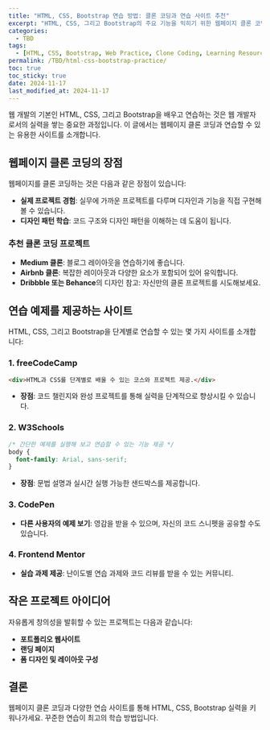 ```yaml
---
title: "HTML, CSS, Bootstrap 연습 방법: 클론 코딩과 연습 사이트 추천"
excerpt: "HTML, CSS, 그리고 Bootstrap의 주요 기능을 익히기 위한 웹페이지 클론 코딩 및 유용한 연습 사이트에 대해 소개합니다."
categories:
  - TBD
tags:
  - [HTML, CSS, Bootstrap, Web Practice, Clone Coding, Learning Resources]
permalink: /TBD/html-css-bootstrap-practice/
toc: true
toc_sticky: true
date: 2024-11-17
last_modified_at: 2024-11-17
---
```


웹 개발의 기본인 HTML, CSS, 그리고 Bootstrap을 배우고 연습하는 것은 웹 개발자로서의 실력을 쌓는 중요한 과정입니다. 이 글에서는 웹페이지 클론 코딩과 연습할 수 있는 유용한 사이트를 소개합니다.

## 웹페이지 클론 코딩의 장점
웹페이지를 클론 코딩하는 것은 다음과 같은 장점이 있습니다:

- **실제 프로젝트 경험**: 실무에 가까운 프로젝트를 다루며 디자인과 기능을 직접 구현해 볼 수 있습니다.
- **디자인 패턴 학습**: 코드 구조와 디자인 패턴을 이해하는 데 도움이 됩니다.

### 추천 클론 코딩 프로젝트
- **Medium 클론**: 블로그 레이아웃을 연습하기에 좋습니다.
- **Airbnb 클론**: 복잡한 레이아웃과 다양한 요소가 포함되어 있어 유익합니다.
- **Dribbble 또는 Behance**의 디자인 참고: 자신만의 클론 프로젝트를 시도해보세요.

## 연습 예제를 제공하는 사이트
HTML, CSS, 그리고 Bootstrap을 단계별로 연습할 수 있는 몇 가지 사이트를 소개합니다:

### 1. **freeCodeCamp**
```html
<div>HTML과 CSS를 단계별로 배울 수 있는 코스와 프로젝트 제공.</div>
```
- **장점**: 코드 챌린지와 완성 프로젝트를 통해 실력을 단계적으로 향상시킬 수 있습니다.

### 2. **W3Schools**
```css
/* 간단한 예제를 실행해 보고 연습할 수 있는 기능 제공 */
body {
  font-family: Arial, sans-serif;
}
```
- **장점**: 문법 설명과 실시간 실행 가능한 샌드박스를 제공합니다.

### 3. **CodePen**
- **다른 사용자의 예제 보기**: 영감을 받을 수 있으며, 자신의 코드 스니펫을 공유할 수도 있습니다.

### 4. **Frontend Mentor**
- **실습 과제 제공**: 난이도별 연습 과제와 코드 리뷰를 받을 수 있는 커뮤니티.

## 작은 프로젝트 아이디어
자유롭게 창의성을 발휘할 수 있는 프로젝트는 다음과 같습니다:
- **포트폴리오 웹사이트**
- **랜딩 페이지**
- **폼 디자인 및 레이아웃 구성**

## 결론
웹페이지 클론 코딩과 다양한 연습 사이트를 통해 HTML, CSS, Bootstrap 실력을 키워나가세요. 꾸준한 연습이 최고의 학습 방법입니다.
